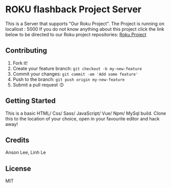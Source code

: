 # ROKU flashback Project Server
This is a Server that supports "Our Roku Project". The Project is running on locallost : 5000
If you do not know anything about this project click the link below to be directed to our Roku project repositories: [Roku Project](https://github.com/le72834/Lee_A_Le_L_Roku)  
## Contributing
1. Fork it!
2. Create your feature branch: `git checkout -b my-new-feature`
3. Commit your changes: `git commit -am 'Add some feature'`
4. Push to the branch: `git push origin my-new-feature`
5. Submit a pull request :D
## Getting Started
This is a basic HTML/ Css/ Sass/ JavaScript/ Vue/ Npm/ MySql build.
Clone this to the location of your choice, open in your favourite editor and hack away! 
## Credits
Anson Lee, Linh Le
## License
MIT

